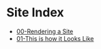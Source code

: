 # Site Index
* [00-Rendering a Site](00-Rendering_a_Site/00-Rendering_a_Site.md)
* [01-This is how it Looks Like](01-This_is_how_it_Looks_Like/01-This_is_how_it_Looks_Like.md)
